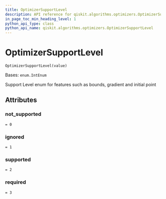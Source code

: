 ```yaml
---
title: OptimizerSupportLevel
description: API reference for qiskit.algorithms.optimizers.OptimizerSupportLevel
in_page_toc_min_heading_level: 1
python_api_type: class
python_api_name: qiskit.algorithms.optimizers.OptimizerSupportLevel
---
```


# OptimizerSupportLevel

<span id="qiskit.algorithms.optimizers.OptimizerSupportLevel" />

`OptimizerSupportLevel(value)`

Bases: `enum.IntEnum`

Support Level enum for features such as bounds, gradient and initial point

## Attributes

<span id="qiskit.algorithms.optimizers.OptimizerSupportLevel.not_supported" />

### not\_supported

`= 0`

<span id="qiskit.algorithms.optimizers.OptimizerSupportLevel.ignored" />

### ignored

`= 1`

<span id="qiskit.algorithms.optimizers.OptimizerSupportLevel.supported" />

### supported

`= 2`

<span id="qiskit.algorithms.optimizers.OptimizerSupportLevel.required" />

### required

`= 3`

